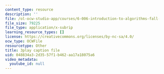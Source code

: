 ```yaml
---
content_type: resource
description: ''
file: /ol-ocw-studio-app/courses/6-006-introduction-to-algorithms-fall-2011/048834a32d3557f1b462aa17a18075a6_oRpERQA4Vik.vtt
file_size: 79225
file_type: application/x-subrip
learning_resource_types: []
license: https://creativecommons.org/licenses/by-nc-sa/4.0/
ocw_type: OCWFile
resourcetype: Other
title: 3play caption file
uid: 048834a3-2d35-57f1-b462-aa17a18075a6
video_metadata:
  youtube_id: null
---
```

